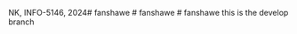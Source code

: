 NK, INFO-5146, 2024#   f a n s h a w e 
 
 #   f a n s h a w e 
 
 #   f a n s h a w e 
 
 
this is the develop branch